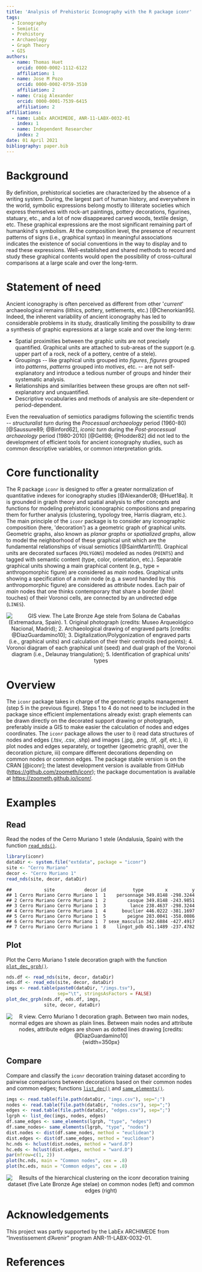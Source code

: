 ```yaml
---
title: 'Analysis of Prehistoric Iconography with the R package iconr'
tags:
  - Iconography
  - Semiotic
  - Prehistory
  - Archaeology
  - Graph Theory
  - GIS
authors:
  - name: Thomas Huet
    orcid: 0000-0002-1112-6122
    affiliation: 1
  - name: Jose M Pozo
    orcid: 0000-0002-0759-3510
    affiliation: 2
  - name: Craig Alexander
    orcid: 0000-0001-7539-6415
    affiliation: 2
affiliations:
  - name: LabEx ARCHIMEDE, ANR-11-LABX-0032-01
    index: 1
  - name: Independent Researcher
    index: 2
date: 01 April 2021
bibliography: paper.bib
---
```


# Background

By definition, prehistorical societies are characterized by the absence of a writing system. During, the largest part of human history, and everywhere in the world, symbolic expressions belong mostly to illiterate societies which express themselves with rock-art paintings, pottery decorations, figurines, statuary, etc., and a lot of now disappeared carved woods, textile design, etc. These graphical expressions are the most significant remaining part of humankind's symbolism. At the composition level, the presence of recurrent patterns of signs (i.e., graphical syntax) in meaningful associations indicates the existence of social conventions in the way to display and to read these expressions. Well-established and shared methods to record and study these graphical contents would open the possibility of cross-cultural comparisons at a large scale and over the long-term.

# Statement of need

Ancient iconography is often perceived as different from other '*current*' archaeological remains (lithics, pottery, settlements, etc.) [@Chenorkian95]. Indeed, the inherent variability of ancient iconography has led to considerable problems in its study, drastically limiting the possibility to draw a synthesis of graphic expressions at a large scale and over the long-term:

 + Spatial proximities between the graphic units are not precisely quantified. Graphical units are attached to sub-areas of the support (e.g. upper part of a rock, neck of a pottery, centre of a stele).
 + Groupings -- like graphical units grouped into *figures*, *figures* grouped into *patterns*, *patterns* grouped into *motives*, etc. -- are not self-explanatory and introduce a tedious number of groups and hinder their systematic analysis.
 + Relationships and similarities between these groups are often not self-explanatory and unquantified.
 + Descriptive vocabularies and methods of analysis are site-dependent or period-dependent.

Even the reevaluation of semiotics paradigms following the scientific trends  -- *structuralist turn* during the *Processual archaeology* period (1960-80) [@Saussure89; @Binford62], *iconic turn* during the *Post-processual archaeology* period (1980-2010) [@Gell98; @Hodder82] did not led to the development of efficient tools for ancient iconography studies, such as common descriptive variables, or common interpretation grids.

# Core functionality

The R package `iconr` is designed to offer a greater normalization of quantitative indexes for iconography studies [@Alexander08; @Huet18a]. It is grounded in graph theory and spatial analysis to offer concepts and functions for modeling prehistoric iconographic compositions and preparing them for further analysis (clustering, typology tree, Harris diagram, etc.). The main principle of the `iconr` package is to consider any iconographic composition (here, 'decoration') as a geometric graph of graphical units. Geometric graphs, also known as *planar graphs* or *spatialized graphs*, allow to model the neighborhood of these graphical unit which are the fundamental relationships of visual semiotics [@SaintMartin11]. Graphical units are decorated surfaces (`POLYGONS`) modeled as nodes (`POINTS`) and tagged with semantic content (type, color, orientation, etc.). Separable graphical units showing a main graphical content (e.g., type = anthropomorphic figure) are considered as *main* nodes. Graphical units showing a specification of a *main* node (e.g. a sword handed by this anthropomorphic figure) are considered as *attribute* nodes. Each pair of *main* nodes that one thinks contemporary that share a border (*birel*: touches) of their Voronoi cells, are connected by an undirected edge (`LINES`).
  
  
<center>

![GIS view. The Late Bronze Age stele from Solana de Cabañas (Extremadura, Spain). 1. Original photograph (credits: Museo Arqueológico Nacional, Madrid); 2. Archaeological drawing of engraved parts [credits: @DiazGuardamino10]; 3. Digitalization/Polygonization of engraved parts (i.e., graphical units) and calculation of their their centroids (red points); 4. Voronoi diagram of each graphical unit (*seed*) and dual graph of the Voronoi diagram (i.e., Delaunay triangulation); 5. Identification of graphical units' types](https://raw.githubusercontent.com/zoometh/iconr/master/doc/img/solana_voronoi.png)

</center> 

# Overview

The `iconr` package takes in charge of the geometric graphs management (step 5 in the previous figure). Steps 1 to 4 do not need to be included in the package since efficient implementations already exist: graph elements can be drawn directly on the decorated support drawing or photograph, preferably inside a GIS to make easier the calculation of nodes and edges coordinates. The `iconr` package allows the user to i) read data structures of nodes and edges (.tsv, .csv, .shp) and images (.jpg, .png, .tif, .gif, etc.), ii) plot nodes and edges separately, or together (geometric graph), over the decoration picture, iii) compare different decorations depending on common nodes or common edges. The package stable version is on the CRAN [@iconr]; the latest development version is available from GitHub (https://github.com/zoometh/iconr); the package documentation is available at https://zoometh.github.io/iconr/.

# Examples

## Read

Read the nodes of the Cerro Muriano 1 stele (Andalusia, Spain) with the function [`read_nds()`](https://zoometh.github.io/iconr/reference/read_nds.html).

```r
library(iconr)
dataDir <- system.file("extdata", package = "iconr")
site <- "Cerro Muriano"
decor <- "Cerro Muriano 1"
read_nds(site, decor, dataDir)
```
```
##            site           decor id          type        x         y
## 1 Cerro Muriano Cerro Muriano 1  1    personnage 349.8148 -298.3244
## 2 Cerro Muriano Cerro Muriano 1  2        casque 349.8148 -243.9851
## 3 Cerro Muriano Cerro Muriano 1  3         lance 238.4637 -298.3244
## 4 Cerro Muriano Cerro Muriano 1  4      bouclier 446.0222 -381.1697
## 5 Cerro Muriano Cerro Muriano 1  5        peigne 283.0041 -358.0086
## 6 Cerro Muriano Cerro Muriano 1  7 sexe_masculin 342.6884 -427.4917
## 7 Cerro Muriano Cerro Muriano 1  8    lingot_pdb 451.1489 -237.4782
```

## Plot

Plot the Cerro Muriano 1 stele decoration graph with the function [`plot_dec_grph()`](https://zoometh.github.io/iconr/reference/plot_dec_grph.html).

```r
nds.df <- read_nds(site, decor, dataDir)
eds.df <- read_eds(site, decor, dataDir)
imgs <- read.table(paste0(dataDir, "/imgs.tsv"),
                   sep="\t", stringsAsFactors = FALSE)
plot_dec_grph(nds.df, eds.df, imgs,
              site, decor, dataDir)
```

<center>

![R view. Cerro Muriano 1 decoration graph. Between two *main* nodes, *normal* edges are shown as plain lines. Between *main* nodes and *attribute* nodes, *attribute* edges are shown as dotted lines drawing [credits: @DiazGuardamino10]](https://raw.githubusercontent.com/zoometh/iconr/master/doc/img/cm1.png){width=350px}

</center> 

## Compare

Compare and classify the `iconr` decoration training dataset according to pairwise comparisons between decorations based on their common nodes and common edges; functions [`list_dec()`](https://zoometh.github.io/iconr/reference/list_dec.html) and [`same_elements()`](https://zoometh.github.io/iconr/reference/same_elements.html).

```r
imgs <- read.table(file.path(dataDir, "imgs.csv"), sep=";")
nodes <- read.table(file.path(dataDir, "nodes.csv"), sep=";")
edges <- read.table(file.path(dataDir, "edges.csv"), sep=";")
lgrph <- list_dec(imgs, nodes, edges)
df.same_edges <- same_elements(lgrph, "type", "edges")
df.same_nodes<- same_elements(lgrph, "type", "nodes")
dist.nodes <- dist(df.same_nodes, method = "euclidean")
dist.edges <- dist(df.same_edges, method = "euclidean")
hc.nds <- hclust(dist.nodes, method = "ward.D")
hc.eds <- hclust(dist.edges, method = "ward.D") 
par(mfrow=c(1, 2))
plot(hc.nds, main = "Common nodes", cex = .8)
plot(hc.eds, main = "Common edges", cex = .8)
```
<center>

![Results of the hierarchical clustering on the `iconr` decoration training dataset (five Late Bronze Age stelae) on common nodes (left) and common edges (right)](https://raw.githubusercontent.com/zoometh/iconr/master/doc/img/hc.png)

</center> 

# Acknowledgements

This  project was partly  supported  by  the LabEx  ARCHIMEDE  from  “Investissement  d’Avenir”  program  ANR-11-LABX-0032-01.

# References
